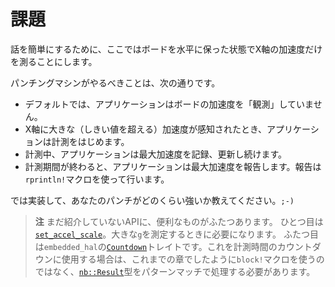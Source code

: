 <!-- # The challenge -->

# 課題

<!-- To keep things simple, we'll measure the acceleration only in the X axis while the board remains
horizontal. That way we won't have to deal with subtracting that *fictitious* `1g` we observed
before which would be hard because that `1g` could have X Y Z components depending on how the board
is oriented. -->

話を簡単にするために、ここではボードを水平に保った状態でX軸の加速度だけを測ることにします。

<!-- Here's what the punch-o-meter must do: -->

パンチングマシンがやるべきことは、次の通りです。

<!-- 
- By default, the app is not "observing" the acceleration of the board.
- When a significant X acceleration is detected (i.e. the acceleration goes above some threshold),
  the app should start a new measurement.
- During that measurement interval, the app should keep track of the maximum acceleration observed
- After the measurement interval ends, the app must report the maximum acceleration observed. You
  can report the value using the `rprintln!` macro.
-->

- デフォルトでは、アプリケーションはボードの加速度を「観測」していません。
- X軸に大きな（しきい値を超える）加速度が感知されたとき、アプリケーションは計測をはじめます。
- 計測中、アプリケーションは最大加速度を記録、更新し続けます。
- 計測期間が終わると、アプリケーションは最大加速度を報告します。報告は`rprintln!`マクロを使って行います。

<!-- Give it a try and let me know how hard you can punch `;-)`. -->

では実装して、あなたのパンチがどのくらい強いか教えてください。`;-)`

<!-- 
> **NOTE** There are two additional APIs that should be useful for this task we haven't discussed yet.
> First the [`set_accel_scale`] one which you need to measure high g values.
> Secondly the [`Countdown`] trait from `embedded_hal`. If you decide to use this to keep your measurement
> intervals you will have to pattern match on the [`nb::Result`] type instead of using the `block!` macro
  we have seen in previous chapters.
 -->
 
 > **注** まだ紹介していないAPIに、便利なものがふたつあります。
> ひとつ目は[`set_accel_scale`]。大きな`g`を測定するときに必要になります。
> ふたつ目は`embedded_hal`の[`Countdown`]トレイトです。これを計測時間のカウントダウンに使用する場合は、これまでの章でしたように`block!`マクロを使うのではなく、[`nb::Result`]型をパターンマッチで処理する必要があります。

[`set_accel_scale`]: https://docs.rs/lsm303agr/0.2.2/lsm303agr/struct.Lsm303agr.html#method.set_accel_scale
[`Countdown`]: https://docs.rs/embedded-hal/0.2.6/embedded_hal/timer/trait.CountDown.html
[`nb::Result`]: https://docs.rs/nb/1.0.0/nb/type.Result.html

